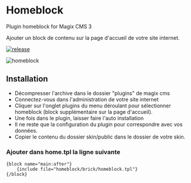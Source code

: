 # Homeblock
Plugin homeblock for Magix CMS 3

Ajouter un block de contenu sur la page d'accueil de votre site internet.

[![release](https://img.shields.io/github/release/magix-cms/homeblock.svg)](https://github.com/magix-cms/homeblock/releases/latest)


![homeblock](https://user-images.githubusercontent.com/356674/57684138-7c2a4500-7635-11e9-9136-dc9716df5670.png)

## Installation
 * Décompresser l'archive dans le dossier "plugins" de magix cms
 * Connectez-vous dans l'administration de votre site internet
 * Cliquer sur l'onglet plugins du menu déroulant pour sélectionner homeblock (block supplémentaire sur la page d'accueil).
 * Une fois dans le plugin, laisser faire l'auto installation
 * Il ne reste que la configuration du plugin pour correspondre avec vos données.
 * Copier le contenu du dossier skin/public dans le dossier de votre skin.

### Ajouter dans home.tpl la ligne suivante

```smarty
{block name="main:after"}
    {include file="homeblock/brick/homeblock.tpl"}
{/block}
````
